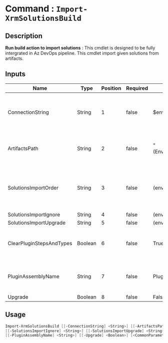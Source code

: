 ﻿# Command : `Import-XrmSolutionsBuild` 

## Description

**Run build action to import solutions** : This cmdlet is designed to be fully intergrated in Az DevOps pipeline. 
This cmdlet import given solutions from artifacts.

## Inputs

Name|Type|Position|Required|Default|Description
----|----|--------|--------|-------|-----------
ConnectionString|String|1|false|$env:CONNECTIONSTRING|Target instance connection string, use variable 'ConnectionString' from associated variable group.
ArtifactsPath|String|2|false|"$($Env:SYSTEM_DEFAULTWORKINGDIRECTORY)\Solutions\drop\"|Folder path where solutions will be imported. (Default: Agent default working directory)
SolutionsImportOrder|String|3|false|$($env:SOLUTIONS_IMPORTORDER)|Solution uniquenames that will be imported in given order, use variable 'Solutions.ImportOrder' from associated variable group.
SolutionsImportIgnore|String|4|false|$($env:SOLUTIONS_IMPORTIGNORE)|
SolutionsImportUpgrade|String|5|false|$($env:SOLUTIONS_IMPORTUPGRADE)|
ClearPluginStepsAndTypes|Boolean|6|false|True|Indicates if plugins need to be unregistered prior solution import. (Default: true)
PluginAssemblyName|String|7|false|Plugins|Specify plugin assembly name for plugin removal operation. (Default: Plugins)
Upgrade|Boolean|8|false|False|


## Usage

```Powershell 
Import-XrmSolutionsBuild [[-ConnectionString] <String>] [[-ArtifactsPath] <String>] [[-SolutionsImportOrder] <String>] 
[[-SolutionsImportIgnore] <String>] [[-SolutionsImportUpgrade] <String>] [[-ClearPluginStepsAndTypes] <Boolean>] 
[[-PluginAssemblyName] <String>] [[-Upgrade] <Boolean>] [<CommonParameters>]
``` 


